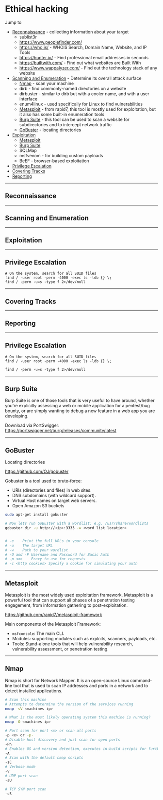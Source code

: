 # Ethical hacking

Jump to
- [Reconnaissance](#reconnaissance) - collecting information about your target
    - sublist3r
    - https://www.peoplefinder.com/
    - https://who.is/ - WHOIS Search, Domain Name, Website, and IP Tools
    - https://hunter.io/ - Find professional email addresses in seconds
    - https://builtwith.com/ - Find out what websites are Built With
    - https://www.wappalyzer.com/ - Find out the technology stack of any website
- [Scanning and Enumeration](#scanning-and-enumeration) - Determine its overall attack surface
    - [Nmap](#nmap) - scan your machine
    - dirb - find commonly-named directories on a website
    - dirbuster - similar to dirb but with a cooler name, and with a user interface
    - enum4linux - used specifically for Linux to find vulnerabilities
    - [Metasploit](#metasploit) - from rapid7, this tool is mostly used for exploitation, but it also has some built-in enumeration tools
    - [Burp Suite](#burp-suite) - this tool can be used to scan a website for subdirectories and to intercept network traffic
    - [GoBuster](https://github.com/OJ/gobuster) - locating directories
- [Exploitation](#exploitation)
    - [Metasploit](#metasploit)
    - [Burp Suite](#burp-suite)
    - SQLMap
    - msfvenom - for building custom payloads
    - BeEF - browser-based exploitation
- [Privilege Escalation](#privilege-escalation)
- [Covering Tracks](#covering-tracks)
- [Reporting](#reporting)

---
## Reconnaissance

---
## Scanning and Enumeration

---
## Exploitation

---
## Privilege Escalation

```
# On the system, search for all SUID files
find / -user root -perm -4000 -exec ls -ldb {} \;
find / -perm -u=s -type f 2>/dev/null
```

---
## Covering Tracks

---
## Reporting

---
## Privilege Escalation

```
# On the system, search for all SUID files
find / -user root -perm -4000 -exec ls -ldb {} \;

find / -perm -u=s -type f 2>/dev/null
```

---
## Burp Suite

Burp Suite is one of those tools that is very useful to have around, whether you're explicitly assessing a web or mobile application for a pentest/bug bounty, or are simply wanting to debug a new feature in a web app you are developing.

Download via PortSwigger: https://portswigger.net/burp/releases/community/latest


---
## GoBuster
Locating directories

https://github.com/OJ/gobuster

Gobuster is a tool used to brute-force:
- URIs (directories and files) in web sites.
- DNS subdomains (with wildcard support).
- Virtual Host names on target web servers.
- Open Amazon S3 buckets

```bash
sudo apt-get install gobuster

# Now lets run GoBuster with a wordlist: e.g. /usr/share/wordlists
gobuster dir -u http://<ip>:3333 -w <word list location>


# -e	Print the full URLs in your console
# -u	The target URL
# -w	Path to your wordlist
# -U and -P	Username and Password for Basic Auth
# -p <x>	Proxy to use for requests
# -c <http cookies>	Specify a cookie for simulating your auth

```


---
## Metasploit
Metasploit is the most widely used exploitation framework. Metasploit is a powerful tool that can support all phases of a penetration testing engagement, from information gathering to post-exploitation.

https://github.com/rapid7/metasploit-framework


Main components of the Metasploit Framework:

- `msfconsole`: The main CLI.
- Modules: supporting modules such as exploits, scanners, payloads, etc.
- Tools: Stand-alone tools that will help vulnerability research, vulnerability assessment, or penetration testing.

---
## Nmap
Nmap is short for Network Mapper. It is an open-source Linux command-line tool that is used to scan IP addresses and ports in a network and to detect installed applications.

```bash
# Scan this machine
# Attempts to determine the version of the services running
nmap -sV <machines ip>

# What is the most likely operating system this machine is running?
nmap -O <machines ip>

# Port scan for port <x> or scan all ports
-p <x> or -p-
# Disable host discovery and just scan for open ports
-Pn
# Enables OS and version detection, executes in-build scripts for further enumeration
-A
# Scan with the default nmap scripts
-sC
# Verbose mode
-v
# UDP port scan
-sU

# TCP SYN port scan
-sS
```
